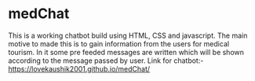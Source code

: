 # medChat
This is a working chatbot build using HTML, CSS and javascript. The main motive to made this is to gain information from the users for medical tourism.
In it some pre feeded messages are written which will be shown according to the message passed by user.
Link for chatbot:- https://lovekaushik2001.github.io/medChat/
